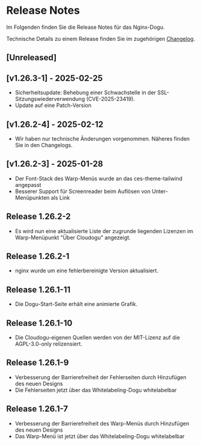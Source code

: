 # Release Notes

Im Folgenden finden Sie die Release Notes für das Nginx-Dogu.

Technische Details zu einem Release finden Sie im zugehörigen [Changelog](https://docs.cloudogu.com/de/docs/dogus/nginx/CHANGELOG/).

## [Unreleased]

## [v1.26.3-1] - 2025-02-25
- Sicherheitsupdate: Behebung einer Schwachstelle in der SSL-Sitzungswiederverwendung (CVE-2025-23419).
- Update auf eine Patch-Version

## [v1.26.2-4] - 2025-02-12
- Wir haben nur technische Änderungen vorgenommen. Näheres finden Sie in den Changelogs.

## [v1.26.2-3] - 2025-01-28
- Der Font-Stack des Warp-Menüs wurde an das ces-theme-tailwind angepasst
- Besserer Support für Screenreader beim Auflösen von Unter-Menüpunkten als Link

## Release 1.26.2-2
- Es wird nun eine aktualisierte Liste der zugrunde liegenden Lizenzen im Warp-Menüpunkt "Über Cloudogu" angezeigt.

## Release 1.26.2-1
- nginx wurde um eine fehlerbereinigte Version aktualisiert.

## Release 1.26.1-11
- Die Dogu-Start-Seite erhält eine animierte Grafik.

## Release 1.26.1-10
- Die Cloudogu-eigenen Quellen werden von der MIT-Lizenz auf die AGPL-3.0-only relizensiert.

## Release 1.26.1-9

* Verbesserung der Barrierefreiheit der Fehlerseiten durch Hinzufügen des neuen Designs
* Die Fehlerseiten jetzt über das Whitelabeling-Dogu whitelabelbar

## Release 1.26.1-7

* Verbesserung der Barrierefreiheit des Warp-Menüs durch Hinzufügen des neuen Designs
* Das Warp-Menü ist jetzt über das Whitelabeling-Dogu whitelabelbar
